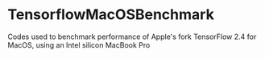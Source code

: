# TensorflowMacOSBenchmark
 Codes used to benchmark performance of Apple's fork TensorFlow 2.4 for MacOS, using an Intel silicon MacBook Pro
